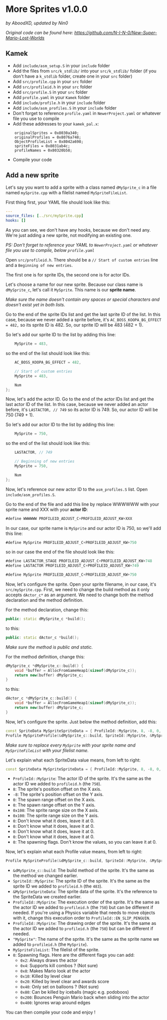 # More Sprites v1.0.0
*by AboodXD, updated by Nin0*

*Original code can be found here: https://github.com/N-I-N-0/New-Super-Mario-Lost-Worlds*

## Kamek
- Add `include/asm_setup.S` in your `include` folder
- Add the files from `src/k_stdlib/` into your `src/k_stdlib/` folder (if you don't have a `k_stdlib` folder, create one in your `src` folder)
- Add `src/profile.cpp` in your `src` folder
- Add `src/profileid.h` in your `src` folder
- Add `src/profile.S` in your `src` folder
- Add `profile.yaml` in your `Kamek` folder
- Add `include/profile.h` in your `include` folder
- Add `include/asm_profiles.S` in your `include` folder
- Don't forget to reference `profile.yaml` in `NewerProject.yaml` or whatever file you use to compile
- Add these addresses to your `kamek_pal.x`:
```
	originalSprites = 0x8030a340;
	originalProfiles = 0x8076a748;
	ObjectProfileList = 0x8042a698;
	spriteFiles = 0x8031ab4c;
	profileNames = 0x80320b58;
```
- Compile your code

## Add a new sprite
Let's say you want to add a sprite with a class named `dMySprite_c` in a file named `mySprite.cpp` with a filelist named `MySpriteFileList`.

First thing first, your YAML file should look like this:
```yaml
---
source_files: [../src/mySprite.cpp]
hooks: []
```
As you can see, we don't have any hooks, because we don't need any. We're just adding a new sprite, not modifying an existing one.

*PS: Don't forget to reference your YAML to `NewerProject.yaml` or whatever file you use to compile, below `profile.yaml`*

Open `src/profileid.h`. There should be a `// Start of custom entries` line and a `Beginning of new entries`.

The first one is for sprite IDs, the second one is for actor IDs.

Let's choose a name for our new sprite. Because our class name is `dMySprite_c`, let's call it `MySprite`. This name is our **sprite name**.

*Make sure the name doesn't contain any spaces or special characters and doesn't exist yet in both lists.*

Go to the end of the sprite IDs list and get the last sprite ID of the list. In this case, because we never added a sprite before, it's `AC_BOSS_KOOPA_BG_EFFECT = 482,` so its sprite ID is 482. So, our sprite ID will be 483 (482 + 1).

So let's add our sprite ID to the list by adding this line:
```cpp
	MySprite = 483,
```
so the end of the list should look like this:
```cpp
	AC_BOSS_KOOPA_BG_EFFECT = 482,

	// Start of custom entries
	MySprite = 483,

	Num
};
```

Now, let's add the actor ID. Go to the end of the actor IDs list and get the last actor ID of the list. In this case, because we never added an actor before, it's `LASTACTOR, // 749` so its actor ID is 749. So, our actor ID will be 750 (749 + 1).

So let's add our actor ID to the list by adding this line:
```cpp
	MySprite = 750,
```
so the end of the list should look like this:
```cpp
	LASTACTOR, // 749

	// Beginning of new entries
	MySprite = 750,

	Num
};
```

Now, let's reference our new actor ID to the `asm_profiles.S` list. Open `include/asm_profiles.S`.

Go to the end of the file and add this line by replace WWWWWW with your sprite name and XXX with your **actor ID**:
```asm
#define WWWWWW PROFILEID_ADJUST_C+PROFILEID_ADJUST_KW+XXX
```

In our case, our sprite name is `MySprite` and our actor ID is 750, so we'll add this line:
```asm
#define MySprite PROFILEID_ADJUST_C+PROFILEID_ADJUST_KW+750
```
so in our case the end of the file should look like this:
```asm
#define LASTACTOR_STAGE PROFILEID_ADJUST_C+PROFILEID_ADJUST_KW+748
#define LASTACTOR PROFILEID_ADJUST_C+PROFILEID_ADJUST_KW+749

#define MySprite PROFILEID_ADJUST_C+PROFILEID_ADJUST_KW+750
```

Now, let's configure the sprite. Open your sprite filename, in our case, it's `src/mySprite.cpp`.
First, we need to change the build method as it only accepts `dActor_c*` as an argument. We need to change both the method declaration and the method definition.

For the method declaration, change this:
```cpp
public: static dMySprite_c *build();
```
to this:
```cpp
public: static dActor_c *build();
```
*Make sure the method is public and static.*

For the method definition, change this:
```cpp
dMySprite_c *dMySprite_c::build() {
	void *buffer = AllocFromGameHeap1(sizeof(dMySprite_c));
	return new(buffer) dMySprite_c;
}
```
to this:
```cpp
dActor_c *dMySprite_c::build() {
	void *buffer = AllocFromGameHeap1(sizeof(dMySprite_c));
	return new(buffer) dMySprite_c;
}
```

Now, let's configure the sprite. Just below the method definition, add this:
```cpp
const SpriteData MySpriteSpriteData = { ProfileId::MySprite, 8, -8, 0, 0, 0x100, 0x100, 0, 0, 0, 0, 0 };
Profile MySpriteProfile(&dMySprite_c::build, SpriteId::MySprite, &MySpriteSpriteData, ProfileId::MySprite, ProfileId::MySprite, "MySprite", MySpriteFileList, 0);
```
*Make sure to replace every `MySprite` with your sprite name and `MySpriteFileList` with your filelist name.*

Let's explain what each SpriteData value means, from left to right:
```cpp
const SpriteData MySpriteSpriteData = { ProfileId::MySprite, 8, -8, 0, 0, 0x100, 0x100, 0, 0, 0, 0, 0 };
```
- `ProfileId::MySprite`: The actor ID of the sprite. It's the same as the actor ID we added to `profileid.h` (the `750`).
- `8`: The sprite's position offset on the X axis.
- `-8`: The sprite's position offset on the Y axis.
- `0`: The spawn range offset on the X axis.
- `0`: The spawn range offset on the Y axis.
- `0x100`: The sprite range size on the X axis.
- `0x100`: The sprite range size on the Y axis.
- `0`: Don't know what it does, leave it at 0.
- `0`: Don't know what it does, leave it at 0.
- `0`: Don't know what it does, leave it at 0.
- `0`: Don't know what it does, leave it at 0.
- `0`: The spawning flags. Don't know the values, so you can leave it at 0.

Now, let's explain what each Profile value means, from left to right:
```cpp
Profile MySpriteProfile(&dMySprite_c::build, SpriteId::MySprite, &MySpriteSpriteData, ProfileId::MySprite, ProfileId::MySprite, "MySprite", MySpriteFileList, 0);
```
- `&dMySprite_c::build`: The build method of the sprite. It's the same as the method we changed earlier.
- `SpriteId::MySprite`: The sprite ID of the sprite. It's the same as the sprite ID we added to `profileid.h` (the `483`).
- `&MySpriteSpriteData`: The sprite data of the sprite. It's the reference to the SpriteData we created earlier.
- `ProfileId::MySprite`: The execution order of the sprite. It's the same as the actor ID we added to `profileid.h` (the `750`) but can be different if needed. If you're using a Physics variable that needs to move objects with it, change this execution order to `ProfileId::EN_SLIP_PENGUIN`.
- `ProfileId::MySprite`: The drawing order of the sprite. It's the same as the actor ID we added to `profileid.h` (the `750`) but can be different if needed.
- `"MySprite"`: The name of the sprite. It's the same as the sprite name we added to `profileid.h` (the `MySprite`).
- `MySpriteFileList`: The filelist of the sprite.
- `0`: Spawning flags. Here are the different flags you can add:
  - `0x2`: Always draws the actor
  - `0x4`: Supports kill combos ? (Not sure)
  - `0x8`: Makes Mario look at the actor
  - `0x10`: Killed by level clear
  - `0x20`: Killed by level clear and awards score
  - `0x40`: Only set on balloons ? (Not sure)
  - `0x80`: Can be killed by iceballs (magic e.g. podoboos)
  - `0x200`: Bounces Penguin Mario back when sliding into the actor
  - `0x400`: Ignores wrap around edges

You can then compile your code and enjoy !
